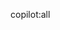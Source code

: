 
<!--
Thank you 🙏 for submitting a Pull Request to an Ultralytics 🚀 repo! We want to make contributing as possible. A few tips to get you started:

- Search existing PRs to see if a similar contribution already exists.
- Link this PR to an open Issue to help us understand what bug fix or feature is being implemented.
- Sign the Ultralytics Contributor License Agreement (CLA) by writing the below statement in a PR comment:  
I have read the CLA Document and I sign the CLA

Please see our ✅ [Contributing Guide](https://github.com/ultralytics/ultralytics/blob/master/CONTRIBUTING.md) for more details.

Note that Copilot will summarize this PR below, do not modify the 'copilot:all' line.
-->

copilot:all
